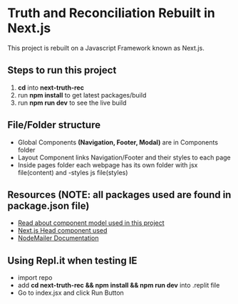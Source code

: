 # Truth and Reconciliation Rebuilt in Next.js
This project is rebuilt on a Javascript Framework known as Next.js.

## Steps to run this project
1. **cd** into **next-truth-rec**
2. run **npm install** to get latest packages/build
3. run **npm run dev** to see the live build

## File/Folder structure
* Global Components **(Navigation, Footer, Modal)** are in Components folder
* Layout Component links Navigation/Footer and their styles to each page
* Inside pages folder each webpage has its own folder with jsx file(content) and -styles js file(styles)

## Resources (NOTE: all packages used are found in package.json file)
* [Read about component model used in this project](https://reactjs.org/docs/components-and-props.html "React Component Model")
* [Next.js Head component used](https://nextjs.org/docs/api-reference/next/head "Next.js Head Component")
* [NodeMailer Documentation](https://www.npmjs.com/package/nodemailer "NodeMailer doc")

## Using Repl.it when testing IE
* import repo
* add **cd next-truth-rec && npm install && npm run dev** into .replit file
* Go to index.jsx and click Run Button 






